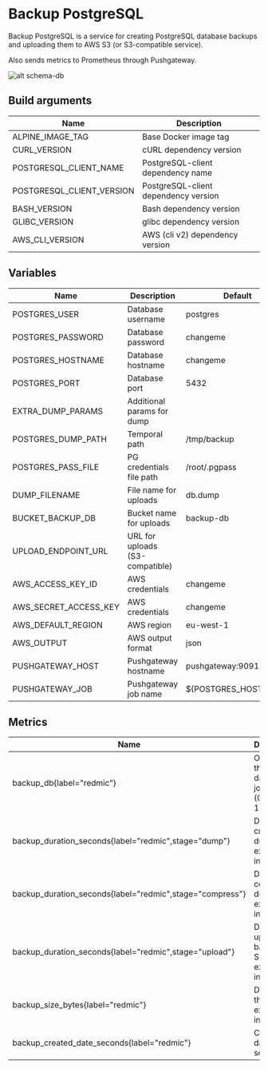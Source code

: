 # Backup PostgreSQL

Backup PostgreSQL is a service for creating PostgreSQL database backups and uploading them to AWS S3 (or S3-compatible service).

Also sends metrics to Prometheus through Pushgateway.

![alt schema-db](images/schema-backup-db.png)

## Build arguments

| Name | Description |
|-|-|
| ALPINE_IMAGE_TAG | Base Docker image tag |
| CURL_VERSION | cURL dependency version |
| POSTGRESQL_CLIENT_NAME | PostgreSQL-client dependency name |
| POSTGRESQL_CLIENT_VERSION | PostgreSQL-client dependency version |
| BASH_VERSION | Bash dependency version |
| GLIBC_VERSION | glibc dependency version |
| AWS_CLI_VERSION | AWS (cli v2) dependency version |

## Variables

| Name | Description | Default |
|-|-|-|
| POSTGRES_USER | Database username | postgres |
| POSTGRES_PASSWORD | Database password | changeme |
| POSTGRES_HOSTNAME | Database hostname | changeme |
| POSTGRES_PORT | Database port | 5432 |
| EXTRA_DUMP_PARAMS | Additional params for dump | |
| POSTGRES_DUMP_PATH | Temporal path | /tmp/backup |
| POSTGRES_PASS_FILE | PG credentials file path | /root/.pgpass |
| DUMP_FILENAME | File name for uploads | db.dump |
| BUCKET_BACKUP_DB | Bucket name for uploads | backup-db |
| UPLOAD_ENDPOINT_URL | URL for uploads (S3-compatible) | |
| AWS_ACCESS_KEY_ID | AWS credentials | changeme |
| AWS_SECRET_ACCESS_KEY | AWS credentials | changeme |
| AWS_DEFAULT_REGION | AWS region | eu-west-1 |
| AWS_OUTPUT | AWS output format | json |
| PUSHGATEWAY_HOST | Pushgateway hostname | pushgateway:9091 |
| PUSHGATEWAY_JOB | Pushgateway job name | ${POSTGRES_HOSTNAME} |

## Metrics

| Name | Description |
|-|-|
| backup_db{label="redmic"} | Outcome of the backup database job (0=failed, 1=success) |
| backup_duration_seconds{label="redmic",stage="dump"} | Duration of create dump execution in seconds |
| backup_duration_seconds{label="redmic",stage="compress"} | Duration of compress dump execution in seconds |
| backup_duration_seconds{label="redmic",stage="upload"} | Duration of upload backup to S3 execution in seconds |
| backup_size_bytes{label="redmic"} | Duration of the script execution in seconds |
| backup_created_date_seconds{label="redmic"} | Created date in seconds |
